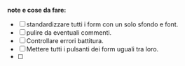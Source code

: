 **note e cose da fare:**
- [ ] standardizzare tutti i form con un solo sfondo e font.
- [ ] pulire da eventuali commenti.
- [ ] Controllare errori battitura.
- [ ] Mettere tutti i pulsanti dei form uguali tra loro.
- [ ] 